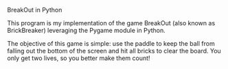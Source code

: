 BreakOut in Python

This program is my implementation of the game BreakOut (also known as BrickBreaker) leveraging the Pygame module in Python.

The objective of this game is simple: use the paddle to keep the ball from falling out the bottom of the screen and hit all bricks to clear the board. You only get two lives, so you better make them count!
